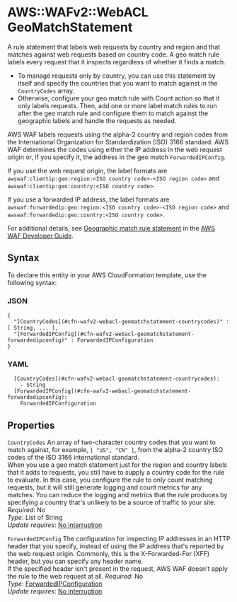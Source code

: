# AWS::WAFv2::WebACL GeoMatchStatement<a name="aws-properties-wafv2-webacl-geomatchstatement"></a>

A rule statement that labels web requests by country and region and that matches against web requests based on country code\. A geo match rule labels every request that it inspects regardless of whether it finds a match\.

- To manage requests only by country, you can use this statement by itself and specify the countries that you want to match against in the `CountryCodes` array\.
- Otherwise, configure your geo match rule with Count action so that it only labels requests\. Then, add one or more label match rules to run after the geo match rule and configure them to match against the geographic labels and handle the requests as needed\.

AWS WAF labels requests using the alpha\-2 country and region codes from the International Organization for Standardization \(ISO\) 3166 standard\. AWS WAF determines the codes using either the IP address in the web request origin or, if you specify it, the address in the geo match `ForwardedIPConfig`\.

If you use the web request origin, the label formats are `awswaf:clientip:geo:region:<ISO country code>-<ISO region code>` and `awswaf:clientip:geo:country:<ISO country code>`\.

If you use a forwarded IP address, the label formats are `awswaf:forwardedip:geo:region:<ISO country code>-<ISO region code>` and `awswaf:forwardedip:geo:country:<ISO country code>`\.

For additional details, see [Geographic match rule statement](https://docs.aws.amazon.com/waf/latest/developerguide/waf-rule-statement-type-geo-match.html) in the [AWS WAF Developer Guide](https://docs.aws.amazon.com/waf/latest/developerguide/waf-chapter.html)\.

## Syntax<a name="aws-properties-wafv2-webacl-geomatchstatement-syntax"></a>

To declare this entity in your AWS CloudFormation template, use the following syntax:

### JSON<a name="aws-properties-wafv2-webacl-geomatchstatement-syntax.json"></a>

```
{
  "[CountryCodes](#cfn-wafv2-webacl-geomatchstatement-countrycodes)" : [ String, ... ],
  "[ForwardedIPConfig](#cfn-wafv2-webacl-geomatchstatement-forwardedipconfig)" : ForwardedIPConfiguration
}
```

### YAML<a name="aws-properties-wafv2-webacl-geomatchstatement-syntax.yaml"></a>

```
  [CountryCodes](#cfn-wafv2-webacl-geomatchstatement-countrycodes):
    - String
  [ForwardedIPConfig](#cfn-wafv2-webacl-geomatchstatement-forwardedipconfig):
    ForwardedIPConfiguration
```

## Properties<a name="aws-properties-wafv2-webacl-geomatchstatement-properties"></a>

`CountryCodes` <a name="cfn-wafv2-webacl-geomatchstatement-countrycodes"></a>
An array of two\-character country codes that you want to match against, for example, `[ "US", "CN" ]`, from the alpha\-2 country ISO codes of the ISO 3166 international standard\.  
When you use a geo match statement just for the region and country labels that it adds to requests, you still have to supply a country code for the rule to evaluate\. In this case, you configure the rule to only count matching requests, but it will still generate logging and count metrics for any matches\. You can reduce the logging and metrics that the rule produces by specifying a country that's unlikely to be a source of traffic to your site\.  
_Required_: No  
_Type_: List of String  
_Update requires_: [No interruption](https://docs.aws.amazon.com/AWSCloudFormation/latest/UserGuide/using-cfn-updating-stacks-update-behaviors.html#update-no-interrupt)

`ForwardedIPConfig` <a name="cfn-wafv2-webacl-geomatchstatement-forwardedipconfig"></a>
The configuration for inspecting IP addresses in an HTTP header that you specify, instead of using the IP address that's reported by the web request origin\. Commonly, this is the X\-Forwarded\-For \(XFF\) header, but you can specify any header name\.  
If the specified header isn't present in the request, AWS WAF doesn't apply the rule to the web request at all\.
_Required_: No  
_Type_: [ForwardedIPConfiguration](aws-properties-wafv2-webacl-forwardedipconfiguration.md)  
_Update requires_: [No interruption](https://docs.aws.amazon.com/AWSCloudFormation/latest/UserGuide/using-cfn-updating-stacks-update-behaviors.html#update-no-interrupt)
